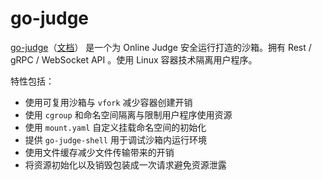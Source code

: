 # go-judge

[go-judge](https://github.com/criyle/go-judge)（[文档](https://docs.goj.ac)） 是一个为 Online Judge 安全运行打造的沙箱。拥有 Rest / gRPC / WebSocket API 。使用 Linux 容器技术隔离用户程序。

特性包括：

- 使用可复用沙箱与 `vfork` 减少容器创建开销
- 使用 `cgroup` 和命名空间隔离与限制用户程序使用资源
- 使用 `mount.yaml` 自定义挂载命名空间的初始化
- 提供 `go-judge-shell` 用于调试沙箱内运行环境
- 使用文件缓存减少文件传输带来的开销
- 将资源初始化以及销毁包装成一次请求避免资源泄露
